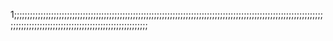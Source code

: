 1;;;;;;;;;;;;;;;;;;;;;;;;;;;;;;;;;;;;;;;;;;;;;;;;;;;;;;;;;;;;;;;;;;;;;;;;;;;;;;;;;;;;;;;;;;;;;;;;;;;;;;;;;;;;;;;;;;;;;;;;;;;;;;;;;;;;;;;;;;;;;;;;;;;;;;;;;;;;;;;;;;;;;;;;;
